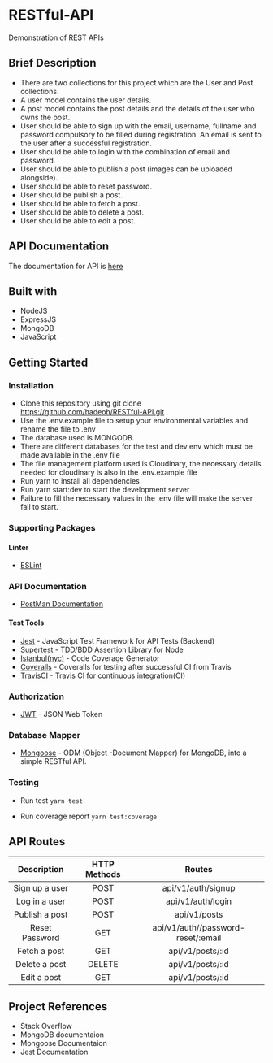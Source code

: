 # RESTful-API
Demonstration of REST APIs

## Brief Description

- There are two collections for this project which are the User and Post collections.
- A user model contains the user details.
- A post model contains the post details and the details of the user who owns the post.
- User should be able to sign up with the email, username, fullname and password compulsory to be filled during registration. An email is sent to the user after a successful registration.
- User should be able to login with the combination of email and password.
- User should be able to publish a post (images can be uploaded alongside).
- User should be able to reset password.
- User should be publish a post.
- User should be able to fetch a post.
- User should be able to delete a post.
- User should be able to edit a post.

## API Documentation

The documentation for API is [here](https://documenter.getpostman.com/view/6841767/SWTEbvxo?version=latest)

## Built with

- NodeJS
- ExpressJS
- MongoDB
- JavaScript

## Getting Started

### Installation

- Clone this repository using git clone https://github.com/hadeoh/RESTful-API.git .
- Use the .env.example file to setup your environmental variables and rename the file to .env
- The database used is MONGODB.
- There are different databases for the test and dev env which must be made available in the .env file
- The file management platform used is Cloudinary, the necessary details needed for cloudinary is also in the .env.example file
- Run yarn to install all dependencies
- Run yarn start:dev to start the development server
- Failure to fill the necessary values in the .env file will make the server fail to start.

### Supporting Packages

#### Linter

- [ESLint](https://eslint.org/)

### API Documentation 
- [PostMan Documentation](https://documenter.getpostman.com/view/6841767/TzJydFnE)


#### Test Tools

- [Jest](https://jestjs.io/) - JavaScript Test Framework for API Tests (Backend)
- [Supertest](https://www.npmjs.com/package/supertest) - TDD/BDD Assertion Library for Node
- [Istanbul(nyc)](http://chaijs.com/) - Code Coverage Generator
- [Coveralls](https://coveralls.io/) - Coveralls for testing after successful CI from Travis
- [TravisCI](https://travis-ci.org) - Travis CI for continuous integration(CI)

### Authorization

- [JWT](https://jwt.io/) - JSON Web Token

### Database Mapper

- [Mongoose](https://mongoosejs.com/) - ODM (Object -Document Mapper) for MongoDB, into a simple RESTful API.

### Testing

- Run test
  `yarn test`

- Run coverage report
  `yarn test:coverage`

## API Routes

|       Description       | HTTP Methods |            Routes                  |
| :---------------------: | :----------: | :---------------------------------:|
|     Sign up a user      |     POST     |      api/v1/auth/signup            |
|      Log in a user      |     POST     |      api/v1/auth/login             |
|     Publish a post      |     POST     |        api/v1/posts                |
|     Reset Password      |     GET      | api/v1/auth//password-reset/:email |
|      Fetch a post       |     GET      |       api/v1/posts/:id             |
|     Delete a post       |    DELETE    |       api/v1/posts/:id             |
|       Edit a post       |     GET      |       api/v1/posts/:id             |

## Project References

- Stack Overflow
- MongoDB documentaion
- Mongoose Documentaion
- Jest Documentation
